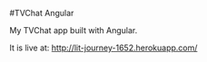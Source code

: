 #TVChat Angular

My TVChat app built with Angular.

It is live at: http://lit-journey-1652.herokuapp.com/